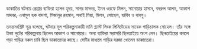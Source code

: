 ডাকাতির ঘটনায় গ্রেপ্তার ব্যক্তিরা হলেন হৃদয়, সাগর মাদবর, ইমন ওরফে মিলন, সানোয়ার হাসান, বদরুল আলম, আকাশ মাদবর, এনামুল হক বাদশা, মিজানুর রহমান, সনাই মিয়া, মিলন, সোহেল, হাবিব ও বাবলু।

তদন্তসংশ্লিষ্ট সূত্র বলেছে, ঘটনার মূল পরিকল্পনাকারী মানি প্ল্যান্ট লিংক লিমিটেডের সাবেক গাড়িচালক সোহেল। তাঁর সঙ্গে টাকা লুটের পরিকল্পনায় ছিলেন আকাশ ও সানোয়ার। অন্য ব্যক্তিরা সরাসরি ছিনতাইয়ে অংশ নেন। ছিনতাইয়ের কবলে পড়া গাড়ির নকল চাবি ছিল ডাকাতদের কাছে। সেটির মাধ্যমে গাড়ির দরজা খোলেন ডাকাতেরা।
